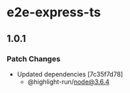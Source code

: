 # e2e-express-ts

## 1.0.1

### Patch Changes

-   Updated dependencies [7c35f7d78]
    -   @highlight-run/node@3.6.4
